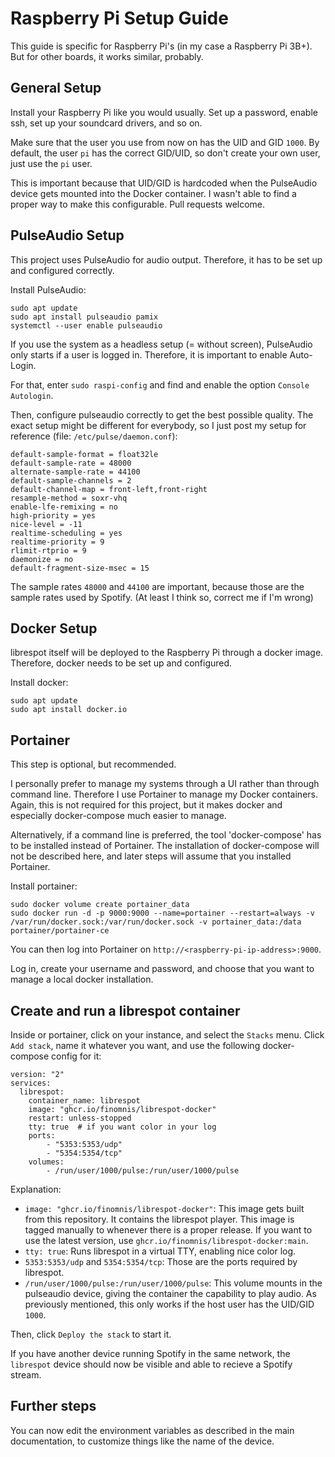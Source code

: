 # Raspberry Pi Setup Guide

This guide is specific for Raspberry Pi's (in my case a Raspberry Pi 3B+).
But for other boards, it works similar, probably.

## General Setup

Install your Raspberry Pi like you would usually. Set up a password, enable ssh,
set up your soundcard drivers, and so on.

Make sure that the user you use from now on has the UID and GID `1000`.
By default, the user `pi` has the correct GID/UID, so don't create your own user, just use
the `pi` user.

This is important because that UID/GID is hardcoded when the PulseAudio device gets mounted into the Docker container.
I wasn't able to find a proper way to make this configurable. Pull requests welcome.

## PulseAudio Setup

This project uses PulseAudio for audio output. Therefore, it has to be set up and configured correctly.

Install PulseAudio:
```
sudo apt update
sudo apt install pulseaudio pamix
systemctl --user enable pulseaudio
```

If you use the system as a headless setup (= without screen),
PulseAudio only starts if a user is logged in.
Therefore, it is important to enable Auto-Login.

For that, enter `sudo raspi-config` and find and enable the option `Console Autologin`.

Then, configure pulseaudio correctly to get the best possible quality.
The exact setup might be different for everybody,
so I just post my setup for reference (file: `/etc/pulse/daemon.conf`):

```
default-sample-format = float32le
default-sample-rate = 48000
alternate-sample-rate = 44100
default-sample-channels = 2
default-channel-map = front-left,front-right
resample-method = soxr-vhq
enable-lfe-remixing = no
high-priority = yes
nice-level = -11
realtime-scheduling = yes
realtime-priority = 9
rlimit-rtprio = 9
daemonize = no
default-fragment-size-msec = 15
```

The sample rates `48000` and `44100` are important, because those are the sample rates
used by Spotify. (At least I think so, correct me if I'm wrong)


## Docker Setup

librespot itself will be deployed to the Raspberry Pi through a docker image.
Therefore, docker needs to be set up and configured.

Install docker:
```
sudo apt update
sudo apt install docker.io
```

## Portainer

This step is optional, but recommended.

I personally prefer to manage my systems through a UI rather than through command line.
Therefore I use Portainer to manage my Docker containers. Again, this is not required for this
project, but it makes docker and especially docker-compose much easier to manage.

Alternatively, if a command line is preferred, the tool 'docker-compose' has to be installed instead of Portainer.
The installation of docker-compose will not be described here, and later steps will assume that you installed Portainer.

Install portainer:
```
sudo docker volume create portainer_data
sudo docker run -d -p 9000:9000 --name=portainer --restart=always -v /var/run/docker.sock:/var/run/docker.sock -v portainer_data:/data portainer/portainer-ce
```

You can then log into Portainer on `http://<raspberry-pi-ip-address>:9000`.

Log in, create your username and password, and choose that you want to manage a local docker installation.


## Create and run a librespot container

Inside or portainer, click on your instance, and select the `Stacks` menu. Click `Add stack`, name it whatever you want, and use the following docker-compose config for it:


```
version: "2"
services:
  librespot:
    container_name: librespot
    image: "ghcr.io/finomnis/librespot-docker"
    restart: unless-stopped
    tty: true  # if you want color in your log
    ports:
        - "5353:5353/udp"
        - "5354:5354/tcp"
    volumes:
        - /run/user/1000/pulse:/run/user/1000/pulse
```

Explanation:

- `image: "ghcr.io/finomnis/librespot-docker"`: This image gets built from this repository. It contains the librespot player.
  This image is tagged manually to whenever there is a proper release. If you want to use the latest version, use `ghcr.io/finomnis/librespot-docker:main`.
- `tty: true`: Runs librespot in a virtual TTY, enabling nice color log.
- `5353:5353/udp` and `5354:5354/tcp`: Those are the ports required by librespot.
- `/run/user/1000/pulse:/run/user/1000/pulse`: This volume mounts in the pulseaudio device, giving the container the capability to play audio.
                                               As previously mentioned, this only works if the host user has the UID/GID `1000`.

Then, click `Deploy the stack` to start it.

If you have another device running Spotify in the same network, the `librespot` device should now be visible and able to recieve a Spotify stream.

## Further steps

You can now edit the environment variables as described in the main documentation, to customize things like the name of the device.

